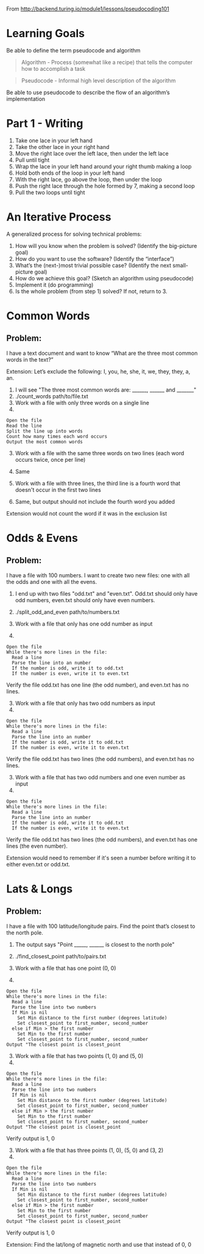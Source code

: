 
From http://backend.turing.io/module1/lessons/pseudocoding101

# Learning Goals
  
Be able to define the term pseudocode and algorithm

> Algorithm - Process (somewhat like a recipe) that tells the computer how to accomplish a task

> Pseudocode - Informal high level description of the algorithm

Be able to use pseudocode to describe the flow of an algorithm’s implementation

# Part 1 - Writing

1. Take one lace in your left hand
2. Take the other lace in your right hand
3. Move the right lace over the left lace, then under the left lace
4. Pull until tight
5. Wrap the lace in your left hand around your right thumb making a loop
6. Hold both ends of the loop in your left hand
7. With the right lace, go above the loop, then under the loop
8. Push the right lace through the hole formed by 7, making a second loop
9. Pull the two loops until tight

# An Iterative Process

A generalized process for solving technical problems:

1. How will you know when the problem is solved? (Identify the big-picture goal)
2. How do you want to use the software? (Identify the “interface”)
3. What’s the (next-)most trivial possible case? (Identify the next small-picture goal)
4. How do we achieve this goal? (Sketch an algorithm using pseudocode)
5. Implement it (do programming)
6. Is the whole problem (from step 1) solved? If not, return to 3.

# Common Words

## Problem:

I have a text document and want to know “What are the three most common words in the text?”

Extension: Let’s exclude the following: I, you, he, she, it, we, they, they, a, an.

1. I will see "The three most common words are: ______, ______ and _______"
2. ./count_words path/to/file.txt
3. Work with a file with only three words on a single line
4. 

```
Open the file
Read the line
Split the line up into words
Count how many times each word occurs
Output the most common words
```

3. Work with a file with the same three words on two lines (each word occurs twice, once per line)

4. Same

3. Work with a file with three lines, the third line is a fourth word that doesn't occur in the first two lines

4. Same, but output should not include the fourth word you added

Extension would not count the word if it was in the exclusion list

# Odds & Evens

## Problem:

I have a file with 100 numbers. I want to create two new files: one with all the odds and one with all the evens.

1. I end up with two files "odd.txt" and "even.txt".  Odd.txt should only have odd numbers, even.txt should only have even numbers.

2. ./split_odd_and_even path/to/numbers.txt

3. Work with a file that only has one odd number as input
4. 

```
Open the file
While there's more lines in the file:
  Read a line
  Parse the line into an number
  If the number is odd, write it to odd.txt
  If the number is even, write it to even.txt
```

Verify the file odd.txt has one line (the odd number), and even.txt has no lines.

3. Work with a file that only has two odd numbers as input
4. 

```
Open the file
While there's more lines in the file:
  Read a line
  Parse the line into an number
  If the number is odd, write it to odd.txt
  If the number is even, write it to even.txt
```

Verify the file odd.txt has two lines (the odd numbers), and even.txt has no lines.

3. Work with a file that has two odd numbers and one even number as input
4. 

```
Open the file
While there's more lines in the file:
  Read a line
  Parse the line into an number
  If the number is odd, write it to odd.txt
  If the number is even, write it to even.txt
```

Verify the file odd.txt has two lines (the odd numbers), and even.txt has one lines (the even number).

Extension would need to remember if it's seen a number before writing it to either even.txt or odd.txt.

# Lats & Longs

## Problem:

I have a file with 100 latitude/longitude pairs. Find the point that’s closest to the north pole.

1. The output says "Point _____, ______ is closest to the north pole"
2. ./find_closest_point path/to/pairs.txt

3. Work with a file that has one point (0, 0)
4. 

```
Open the file
While there's more lines in the file:
  Read a line
  Parse the line into two numbers
  If Min is nil
    Set Min distance to the first number (degrees latitude)
    Set closest_point to first_number, second_number
  else if Min > the first number
    Set Min to the first number
    Set closest_point to first_number, second_number
Output "The closest point is closest_point
```

3. Work with a file that has two points (1, 0) and (5, 0)
4. 

```
Open the file
While there's more lines in the file:
  Read a line
  Parse the line into two numbers
  If Min is nil
    Set Min distance to the first number (degrees latitude)
    Set closest_point to first_number, second_number
  else if Min > the first number
    Set Min to the first number
    Set closest_point to first_number, second_number
Output "The closest point is closest_point
```
Verify output is 1, 0

3. Work with a file that has three points (1, 0), (5, 0) and (3, 2)
4. 

```
Open the file
While there's more lines in the file:
  Read a line
  Parse the line into two numbers
  If Min is nil
    Set Min distance to the first number (degrees latitude)
    Set closest_point to first_number, second_number
  else if Min > the first number
    Set Min to the first number
    Set closest_point to first_number, second_number
Output "The closest point is closest_point
```
Verify output is 1, 0

Extension: Find the lat/long of magnetic north and use that instead of 0, 0

